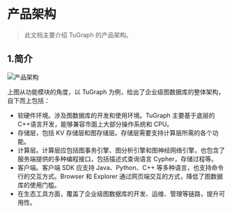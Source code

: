 # 产品架构

> 此文档主要介绍 TuGraph 的产品架构。

## 1.简介

![产品架构](../../images/architecture.png)

上图从功能模块的角度，以 TuGraph 为例，给出了企业级图数据库的整体架构，自下而上包括：

- 软硬件环境。涉及图数据库的开发和使用环境。TuGraph 主要基于底层的 C++语言开发，能够兼容市面上大部分操作系统和 CPU。
- 存储层，包括 KV 存储层和图存储层。存储层需要支持计算层所需的各个功能。
- 计算层。计算层应包括图事务引擎、图分析引擎和图神经网络引擎，也包含了服务端提供的多种编程接口，包括描述式查询语言 Cypher，存储过程等。
- 客户端。客户端 SDK 应支持 Java、Python、C++ 等多种语言，也支持命令行的交互方式。Browser 和 Explorer 通过网页端交互的方式，降低了图数据库的使用门槛。
- 在生态工具方面，覆盖了企业级图数据库的开发、运维、管理等链路，提升可用性。